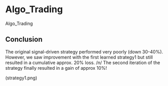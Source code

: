 # Algo_Trading
Algo_Trading
## Conclusion

The original signal-driven strategy performed very poorly (down 30-40%). However, we saw improvement with the first learned strategy1 but still resulted in a cumulative approx. 20% loss. /n/
The second iteration of the strategy finally resulted in a gain of approx 10%!

(strategy1.png)
